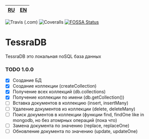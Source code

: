 
|[RU](README-RU.md)|[EN](README.md)|
|--|--|

![Travis (.com)](https://img.shields.io/travis/com/artegoser/TessraDB?style=flat-square)
![Coveralls](https://img.shields.io/coveralls/github/artegoser/TessraDB?style=flat-square)
[![FOSSA Status](https://app.fossa.com/api/projects/git%2Bgithub.com%2Fartegoser%2FTessraDB.svg?type=small)](https://app.fossa.com/projects/git%2Bgithub.com%2Fartegoser%2FTessraDB?ref=badge_small)

# TessraDB
 TessraDB это локальная noSQL база данных


### TODO 1.0.0
- [x] Создание БД
- [x] Создание коллекции (createCollection)
- [x] Получение всех коллекций (db.collections)
- [x] Получение коллекции по имени (db.getCollection())
- [ ] Вставка документов в коллекцию (insert, insertMany)
- [ ] Удаление документов из коллекции (delete, deleteMany)
- [ ] Поиск документов в коллекции (функции find, findOne like in mongodb, но без атомрных операций (пока что)
- [ ] Замена документа по значению (replace, replaceOne)
- [ ] Обновление документа по значению (update, updateOne)